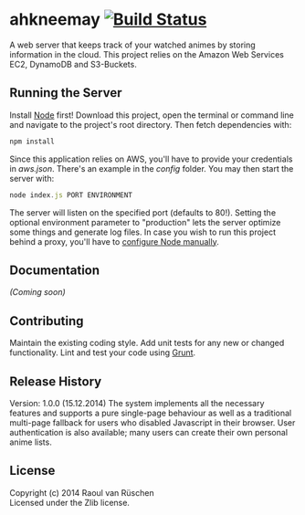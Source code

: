 # ahkneemay [![Build Status](https://travis-ci.org/raoul-van-rueschen-14-fhb/ahkneemay.svg)](http://travis-ci.org/raoul-van-rueschen-14-fhb/ahkneemay)

A web server that keeps track of your watched animes by storing information in the cloud. This project relies on the Amazon Web Services EC2, DynamoDB and S3-Buckets.

## Running the Server

Install [Node](http://nodejs.org/) first! Download this project, open the terminal or command line and navigate to the project's root directory. Then fetch dependencies with:

```javascript
npm install
```

Since this application relies on AWS, you'll have to provide your credentials in _aws.json_. There's an example in the _config_ folder. You may then start the server with:

```javascript
node index.js PORT ENVIRONMENT
```

The server will listen on the specified port (defaults to 80!). Setting the optional environment parameter to "production" lets the server optimize some things and generate log files. In case you wish to run this project behind a proxy, you'll have to [configure Node manually](http://jjasonclark.com/how-to-setup-node-behind-web-proxy).

## Documentation
_(Coming soon)_

## Contributing
Maintain the existing coding style. Add unit tests for any new or changed functionality. Lint and test your code using [Grunt](http://gruntjs.com/).

## Release History
Version: 1.0.0 (15.12.2014)
         The system implements all the necessary features and supports a pure single-page behaviour as well as a
         traditional multi-page fallback for users who disabled Javascript in their browser. User authentication is also available; 
         many users can create their own personal anime lists.

## License
Copyright (c) 2014 Raoul van Rüschen  
Licensed under the Zlib license.
